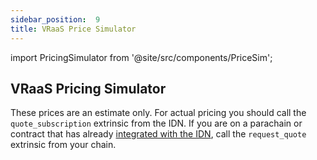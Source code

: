```yaml
---
sidebar_position:  9
title: VRaaS Price Simulator
---
```

import PricingSimulator from '@site/src/components/PriceSim';

## VRaaS Pricing Simulator

These prices are an estimate only. For actual pricing you should call the `quote_subscription` extrinsic from the IDN. If you are on a parachain or contract that has already [integrated with the IDN](./guides_and_tutorials/quickstart.md), call the `request_quote` extrinsic from your chain.

<div>
    <PricingSimulator />
</div>
